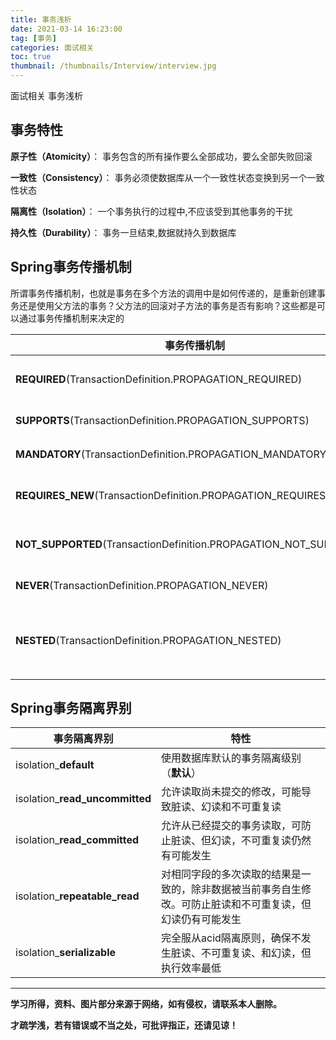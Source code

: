```yaml
---
title: 事务浅析
date: 2021-03-14 16:23:00
tag: [事务]
categories: 面试相关
toc: true
thumbnail: /thumbnails/Interview/interview.jpg
---
```


面试相关 事务浅析

<!--more-->

## 事务特性

**原子性（Atomicity）**： 事务包含的所有操作要么全部成功，要么全部失败回滚

**一致性（Consistency）**： 事务必须使数据库从一个一致性状态变换到另一个一致性状态

**隔离性（Isolation）**： 一个事务执行的过程中,不应该受到其他事务的干扰 

**持久性（Durability）**： 事务一旦结束,数据就持久到数据库

## Spring事务传播机制

所谓事务传播机制，也就是事务在多个方法的调用中是如何传递的，是重新创建事务还是使用父方法的事务？父方法的回滚对子方法的事务是否有影响？这些都是可以通过事务传播机制来决定的

|事务传播机制|特性|
| -------------------------------------------------------- | ----- |
| **REQUIRED**(TransactionDefinition.PROPAGATION_REQUIRED) | 支持当前事务，如果没有事务会创建一个新的事务（**默认**） |
| **SUPPORTS**(TransactionDefinition.PROPAGATION_SUPPORTS)                                                   | 支持当前事务，如果没有事务的话以非事务方式执行 |
| **MANDATORY**(TransactionDefinition.PROPAGATION_MANDATORY) | 支持当前事务，如果没有事务抛出异常 |
| **REQUIRES_NEW**(TransactionDefinition.PROPAGATION_REQUIRES_NEW) | 创建一个新的事务并挂起当前事务，执行完新事务后继续执行挂起事务 |
| **NOT_SUPPORTED**(TransactionDefinition.PROPAGATION_NOT_SUPPORTED) | 以非事务方式执行，如果当前存在事务则将当前事务挂起 |
| **NEVER**(TransactionDefinition.PROPAGATION_NEVER) | 以非事务方式进行，如果存在事务则抛出异常 |
| **NESTED**(TransactionDefinition.PROPAGATION_NESTED) | 如果当前存在事务，则在嵌套事务内执行。如果当前没有事务，则进行与PROPAGATION_REQUIRED类似的操作 |

## Spring事务隔离界别

|事务隔离界别|特性|
| -------------------------------------------------------- | ----- |
| isolation_**default** | 使用数据库默认的事务隔离级别（**默认**） |
| isolation_**read_uncommitted**                     | 允许读取尚未提交的修改，可能导致脏读、幻读和不可重复读 |
| isolation_**read_committed** | 允许从已经提交的事务读取，可防止脏读、但幻读，不可重复读仍然有可能发生 |
| isolation_**repeatable_read** | 对相同字段的多次读取的结果是一致的，除非数据被当前事务自生修改。可防止脏读和不可重复读，但幻读仍有可能发生 |
| isolation_**serializable** | 完全服从acid隔离原则，确保不发生脏读、不可重复读、和幻读，但执行效率最低 |

---

**学习所得，资料、图片部分来源于网络，如有侵权，请联系本人删除。**

**才疏学浅，若有错误或不当之处，可批评指正，还请见谅！**